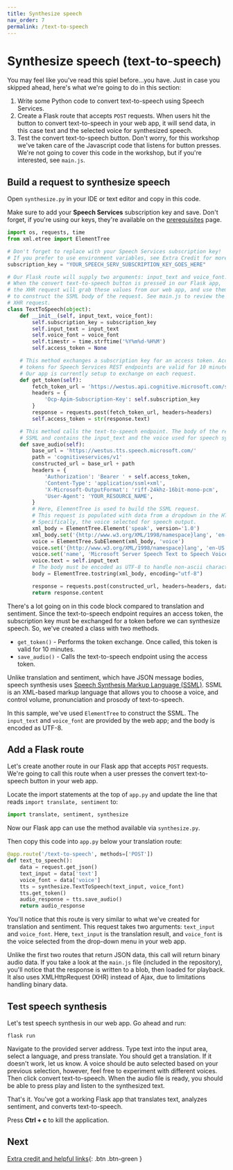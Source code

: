 ```yaml
---
title: Synthesize speech
nav_order: 7
permalink: /text-to-speech
---
```


# Synthesize speech (text-to-speech)

You may feel like you've read this spiel before...you have. Just in case you skipped ahead, here's what we're going to do in this section:

1. Write some Python code to convert text-to-speech using Speech Services.
2. Create a Flask route that accepts `POST` requests. When users hit the button to convert text-to-speech in your web app, it will send data, in this case text and the selected voice for synthesized speech.
3. Test the convert text-to-speech button. Don't worry, for this workshop we've taken care of the Javascript code that listens for button presses. We're not going to cover this code in the workshop, but if you're interested, see `main.js`.

## Build a request to synthesize speech

Open `synthesize.py` in your IDE or text editor and copy in this code.

Make sure to add your **Speech Services** subscription key and save. Don't forget, if you're using our keys, they're available on the [prerequisites](prerequisites) page.

```python
import os, requests, time
from xml.etree import ElementTree

# Don't forget to replace with your Speech Services subscription key!
# If you prefer to use environment variables, see Extra Credit for more info.
subscription_key = "YOUR_SPEECH_SERV_SUBSCRIPTION_KEY_GOES_HERE"

# Our Flask route will supply two arguments: input_text and voice_font.
# When the convert text-to-speech button is pressed in our Flask app,
# the XHR request will grab these values from our web app, and use them in
# to construct the SSML body of the request. See main.js to review the
# XHR request.
class TextToSpeech(object):
    def __init__(self, input_text, voice_font):
        self.subscription_key = subscription_key
        self.input_text = input_text
        self.voice_font = voice_font
        self.timestr = time.strftime('%Y%m%d-%H%M')
        self.access_token = None

    # This method exchanges a subscription key for an access token. Access
    # tokens for Speech Services REST endpoints are valid for 10 minutes.
    # Our app is currently setup to exchange on each request.
    def get_token(self):
        fetch_token_url = 'https://westus.api.cognitive.microsoft.com/sts/v1.0/issueToken'
        headers = {
            'Ocp-Apim-Subscription-Key': self.subscription_key
        }
        response = requests.post(fetch_token_url, headers=headers)
        self.access_token = str(response.text)

    # This method calls the text-to-speech endpoint. The body of the request is
    # SSML and contains the input_text and the voice used for speech synthesis.
    def save_audio(self):
        base_url = 'https://westus.tts.speech.microsoft.com/'
        path = 'cognitiveservices/v1'
        constructed_url = base_url + path
        headers = {
            'Authorization': 'Bearer ' + self.access_token,
            'Content-Type': 'application/ssml+xml',
            'X-Microsoft-OutputFormat': 'riff-24khz-16bit-mono-pcm',
            'User-Agent': 'YOUR_RESOURCE_NAME',
        }
        # Here, ElementTree is used to build the SSML request.
        # This request is populated with data from a dropdown in the HTML.
        # Specifically, the voice selected for speech output.
        xml_body = ElementTree.Element('speak', version='1.0')
        xml_body.set('{http://www.w3.org/XML/1998/namespace}lang', 'en-us')
        voice = ElementTree.SubElement(xml_body, 'voice')
        voice.set('{http://www.w3.org/XML/1998/namespace}lang', 'en-US')
        voice.set('name', 'Microsoft Server Speech Text to Speech Voice {}'.format(self.voice_font))
        voice.text = self.input_text
        # The body must be encoded as UTF-8 to handle non-ascii characters.
        body = ElementTree.tostring(xml_body, encoding="utf-8")

        response = requests.post(constructed_url, headers=headers, data=body)
        return response.content
```

There's a lot going on in this code block compared to translation and sentiment. Since the text-to-speech endpoint requires an access token, the subscription key must be exchanged for a token before we can synthesize speech. So, we've created a class with two methods.

* `get_token()` - Performs the token exchange. Once called, this token is valid for 10 minutes.
* `save_audio()` - Calls the text-to-speech endpoint using the access token.

Unlike translation and sentiment, which have JSON message bodies, speech synthesis uses [Speech Synthesis Markup Language (SSML)](https://docs.microsoft.com/azure/cognitive-services/speech-service/speech-synthesis-markup). SSML is an XML-based markup language that allows you to choose a voice, and control volume, pronunciation and prosody of text-to-speech.

In this sample, we've used `ElementTree` to construct the SSML. The `input_text` and `voice_font` are provided by the web app; and the body is encoded as UTF-8.

## Add a Flask route

Let's create another route in our Flask app that accepts `POST` requests. We're going to call this route when a user presses the convert text-to-speech button in your web app.

Locate the import statements at the top of `app.py` and update the line that reads `import translate, sentiment` to:

```python
import translate, sentiment, synthesize
```

Now our Flask app can use the method available via `synthesize.py`.

Then copy this code into `app.py` below your translation route:

```python
@app.route('/text-to-speech', methods=['POST'])
def text_to_speech():
    data = request.get_json()
    text_input = data['text']
    voice_font = data['voice']
    tts = synthesize.TextToSpeech(text_input, voice_font)
    tts.get_token()
    audio_response = tts.save_audio()
    return audio_response
```

You'll notice that this route is very similar to what we've created for translation and sentiment. This request takes two arguments: `text_input` and `voice_font`. Here, `text_input` is the translation result, and `voice_font` is the voice selected from the drop-down menu in your web app.

Unlike the first two routes that return JSON data, this call will return binary audio data. If you take a look at the `main.js` file (included in the repository), you'll notice that the response is written to a blob, then loaded for playback. It also uses XMLHttpRequest (XHR) instead of Ajax, due to limitations handling binary data.

## Test speech synthesis

Let's test speech synthesis in our web app. Go ahead and run:

```
flask run
```

Navigate to the provided server address. Type text into the input area, select a language, and press translate. You should get a translation. If it doesn't work, let us know. A voice should be auto selected based on your previous selection, however, feel free to experiment with different voices. Then click convert text-to-speech. When the audio file is ready, you should be able to press play and listen to the synthesized text.

That's it. You've got a working Flask app that translates text, analyzes sentiment, and converts text-to-speech.

Press **Ctrl + c** to kill the application.

## Next

[Extra credit and helpful links](extra-credit){: .btn .btn-green }
